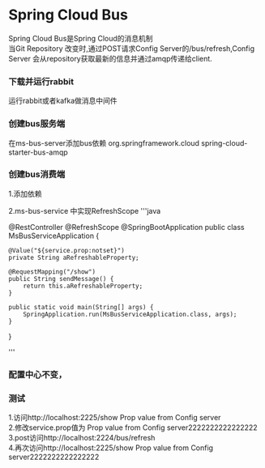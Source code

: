 # Spring Cloud  Bus
Spring Cloud  Bus是Spring Cloud的消息机制   
当Git Repository 改变时,通过POST请求Config Server的/bus/refresh,Config Server 会从repository获取最新的信息并通过amqp传递给client.

### 下载并运行rabbit
运行rabbit或者kafka做消息中间件

### 创建bus服务端
在ms-bus-server添加bus依赖
 <dependency>
    <groupId>org.springframework.cloud</groupId>
    <artifactId>spring-cloud-starter-bus-amqp</artifactId>
</dependency>

### 创建bus消费端
1.添加依赖     

2.ms-bus-service 中实现RefreshScope
'''java

@RestController
@RefreshScope
@SpringBootApplication
public class MsBusServiceApplication {

	@Value("${service.prop:notset}")
	private String aRefreshableProperty;

	@RequestMapping("/show")
	public String sendMessage() {
		return this.aRefreshableProperty;
	}

	public static void main(String[] args) {
		SpringApplication.run(MsBusServiceApplication.class, args);
	}
}

'''

### 配置中心不变，


### 测试
 1.访问http://localhost:2225/show  Prop value from Config server   
 2.修改service.prop值为  Prop value from Config server2222222222222222    
 3.post访问http://localhost:2224/bus/refresh   
 4.再次访问http://localhost:2225/show Prop value from Config server2222222222222222   
